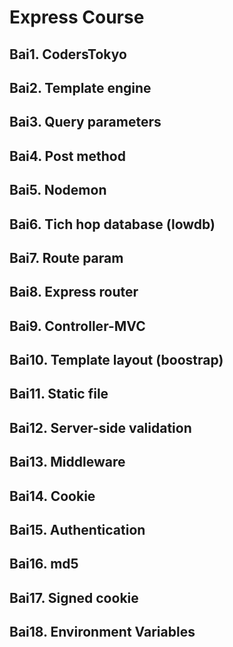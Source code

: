 # Express Course

## Bai1. CodersTokyo
## Bai2. Template engine
## Bai3. Query parameters
## Bai4. Post method
## Bai5. Nodemon
## Bai6. Tich hop database (lowdb)
## Bai7. Route param
## Bai8. Express router
## Bai9. Controller-MVC
## Bai10. Template layout (boostrap)
## Bai11. Static file
## Bai12. Server-side validation
## Bai13. Middleware
## Bai14. Cookie
## Bai15. Authentication
## Bai16. md5
## Bai17. Signed cookie
## Bai18. Environment Variables